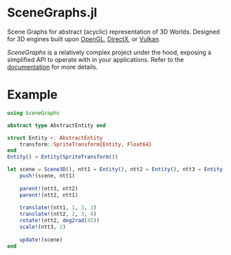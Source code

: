 # SceneGraphs.jl
Scene Graphs for abstract (acyclic) representation of 3D Worlds. Designed for 3D engines built upon [OpenGL](https://www.opengl.org/), [DirectX](https://developer.nvidia.com/directx), or [Vulkan](https://www.vulkan.org/).

*SceneGraphs* is a relatively complex project under the hood, exposing a simplified API to operate with in your applications. Refer to the [documentation](https://kiruse.dev/docs/SceneGraphs.jl) for more details.

# Example
```julia
using SceneGraphs

abstract type AbstractEntity end

struct Entity <: AbstractEntity
    transform::SpriteTransform{Entity, Float64}
end
Entity() = Entity(SpriteTransform())

let scene = Scene3D(), ntt1 = Entity(), ntt2 = Entity(), ntt3 = Entity()
    push!(scene, ntt1)
    
    parent!(ntt3, ntt2)
    parent!(ntt2, ntt1)
    
    translate!(ntt1, 1, 2, 3)
    translate!(ntt2, 2, 3, 4)
    rotate!(ntt2, deg2rad(45))
    scale!(ntt3, 2)
    
    update!(scene)
end
```
